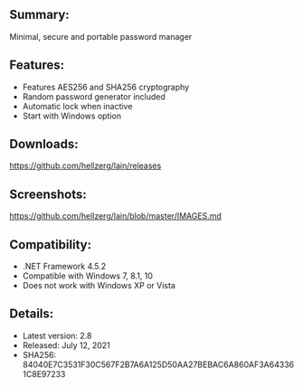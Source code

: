 ## Summary: ##

Minimal, secure and portable password manager

## Features: ##

* Features AES256 and SHA256 cryptography
* Random password generator included
* Automatic lock when inactive
* Start with Windows option

## Downloads: ##
https://github.com/hellzerg/lain/releases

## Screenshots: ##
https://github.com/hellzerg/lain/blob/master/IMAGES.md

## Compatibility: ##

* .NET Framework 4.5.2
* Compatible with Windows 7, 8.1, 10
* Does not work with Windows XP or Vista

## Details: ##

* Latest version: 2.8
* Released: July 12, 2021
* SHA256: 84040E7C3531F30C567F2B7A6A125D50AA27BEBAC6A860AF3A643361C8E97233
